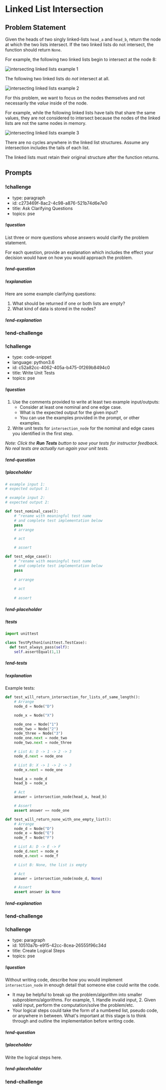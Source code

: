 # Linked List Intersection

## Problem Statement

Given the heads of two singly linked-lists `head_a` and `head_b`, return the node at which the two lists intersect. If the two linked lists do not intersect, the function should return `None`.

For example, the following two linked lists begin to intersect at the node 8:

![intersecting linked lists example 1](../images/intersection_linked_list_example_1.png)

The following two linked lists do _not_ intersect at all.

![intersecting linked lists example 2](../images/intersection_linked_list_example_2.png)

For this problem, we want to focus on the nodes themselves and not necessarily the *value* inside of the node.

For example, while the following linked lists have tails that share the same values, they are not considered to intersect because the nodes of the linked lists are not the same nodes in memory.

![intersecting linked lists example 3](../images/intersection_linked_list_example_3.png)

There are no cycles anywhere in the linked list structures. Assume any intersection includes the tails of each list.

The linked lists must retain their original structure after the function returns.

## Prompts

<!-- Question 1 -->
<!-- prettier-ignore-start -->
### !challenge
* type: paragraph
* id: c273469f-8ac2-4c98-a876-521b74d6e7e0
* title: Ask Clarifying Questions
* topics: pse
##### !question

List three or more questions whose answers would clarify the problem statement.

For each question, provide an explanation which includes the effect your decision would have on how you would approach the problem.

##### !end-question

##### !explanation

Here are some example clarifying questions:

1. What should be returned if one or both lists are empty?
2. What kind of data is stored in the nodes?

##### !end-explanation

### !end-challenge
<!-- prettier-ignore-end -->

<!-- Question 2 -->
<!-- prettier-ignore-start -->

### !challenge
* type: code-snippet
* language: python3.6
* id: c52a82cc-4062-405a-b475-0f269b8494c0
* title: Write Unit Tests
* topics: pse
##### !question

1. Use the comments provided to write at least two example input/outputs:
    * Consider at least one nominal and one edge case.
    * What is the expected output for the given input?
    * You can use the examples provided in the prompt, or other examples.
2. Write unit tests for `intersection_node` for the nominal and edge cases you identified in the first step.

*Note: Click the **Run Tests** button to save your tests for instructor feedback. No real tests are actually run again your unit tests.*

##### !end-question
##### !placeholder

```py
# example input 1:
# expected output 1:

# example input 2:
# expected output 2:

def test_nominal_case():
    # ^rename with meaningful test name
    # and complete test implementation below
    pass
    # arrange

    # act

    # assert

def test_edge_case():
    # ^rename with meaningful test name
    # and complete test implementation below
    pass
    
    # arrange
    
    # act
    
    # assert
```
##### !end-placeholder

##### !tests

```py
import unittest

class TestPython1(unittest.TestCase):
  def test_always_pass(self):
    self.assertEqual(1,1)
```

##### !end-tests
##### !explanation 

Example tests:

```python
def test_will_return_intersection_for_lists_of_same_length():
    # Arrange
    node_d = Node("D")

    node_x = Node("X")

    node_one = Node("1")
    node_two = Node("2")
    node_three = Node("3")
    node_one.next = node_two
    node_two.next = node_three

    # List A: D -> 1 -> 2 -> 3
    node_d.next = node_one

    # List B: X -> 1 -> 2 -> 3
    node_x.next = node_one

    head_a = node_d
    head_b = node_x

    # Act
    answer = intersection_node(head_a, head_b)

    # Assert
    assert answer == node_one

def test_will_return_none_with_one_empty_list():
    # Arrange
    node_d = Node("D")
    node_e = Node("E")
    node_f = Node("F")

    # List A: D -> E -> F
    node_d.next = node_e
    node_e.next = node_f

    # List B: None, the list is empty

    # Act
    answer = intersection_node(node_d, None)

    # Assert
    assert answer is None
```

##### !end-explanation
### !end-challenge
<!-- prettier-ignore-end -->

<!-- Question 3 -->
<!-- prettier-ignore-start -->
### !challenge
* type: paragraph
* id: 10510a7b-e915-42cc-8cea-26555f96c34d
* title: Create Logical Steps
* topics: pse
##### !question

Without writing code, describe how you would implement `intersection_node` in enough detail that someone else could write the code. 
* It may be helpful to break up the problem/algorithm into smaller subproblems/algorithms. For example, 1. Handle invalid input, 2. Given valid input, perform the computation/solve the problem/etc.
* Your logical steps could take the form of a numbered list, pseudo code, or anywhere in between. What's important at this stage is to think through and outline the implementation before writing code.

##### !end-question

##### !placeholder

Write the logical steps here.

##### !end-placeholder

### !end-challenge
<!-- prettier-ignore-end -->
